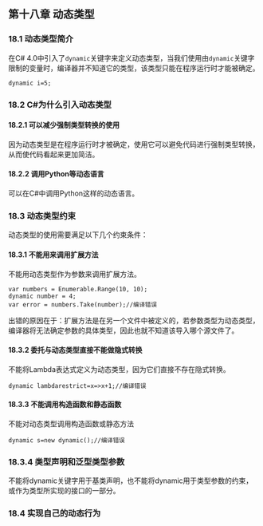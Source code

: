 ## 第十八章 动态类型 ##

### 18.1 动态类型简介 ###

在C# 4.0中引入了`dynamic`关键字来定义动态类型，当我们使用由`dynamic`关键字限制的变量时，编译器并不知道它的类型，该类型只能在程序运行时才能被确定。

	dynamic i=5;

### 18.2 C#为什么引入动态类型 ###

#### 18.2.1 可以减少强制类型转换的使用 ####

因为动态类型是在程序运行时才被确定，使用它可以避免代码进行强制类型转换，从而使代码看起来更加简洁。

#### 18.2.2 调用Python等动态语言 ####

可以在C#中调用Python这样的动态语言。

### 18.3 动态类型约束 ###

动态类型的使用需要满足以下几个约束条件：

#### 18.3.1 不能用来调用扩展方法 ####

不能用动态类型作为参数来调用扩展方法。

    var numbers = Enumerable.Range(10, 10);
    dynamic number = 4;
    var error = numbers.Take(number);//编译错误

出错的原因在于：扩展方法是在另一个文件中被定义的，若参数类型为动态类型，编译器将无法确定参数的具体类型，因此也就不知道该导入哪个源文件了。

#### 18.3.2 委托与动态类型直接不能做隐式转换 ####

不能将Lambda表达式定义为动态类型，因为它们直接不存在隐式转换。

	dynamic lambdarestrict=x=>x+1;//编译错误

#### 18.3.3 不能调用构造函数和静态函数 ####

不能对动态类型调用构造函数或静态方法

	dynamic s=new dynamic();//编译错误

### 18.3.4 类型声明和泛型类型参数 ###

不能将dynamic关键字用于基类声明，也不能将dynamic用于类型参数的约束，或作为类型所实现的接口的一部分。



### 18.4 实现自己的动态行为 ###